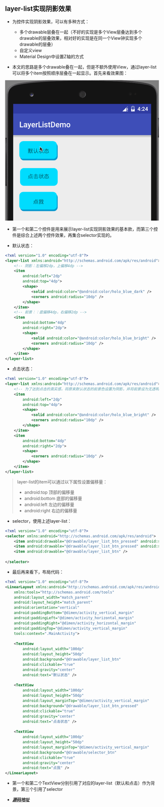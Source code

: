 ## layer-list实现阴影效果

- 为控件实现阴影效果，可以有多种方式：
    - 多个drawable层叠在一起（不好的实现是多个View层叠达到多个drawable的层叠效果，相对好的实现是在同一个View钟实现多个drawable的层叠）
    - 自定义view
    - Material Design中设置Z轴的方式

- 本文的思路是多个drawable叠在一起，但是不额外使用View，通过layer-list可以将多个item按照顺序层叠在一起显示。首先来看效果图：

![LayerShadow](https://github.com/xpleemoon/layer-list-shadow-demo/blob/master/gif/LayerShadow.gif?raw=true)

- 第一个和第二个控件是用来展示layer-list实现阴影效果的基本款，而第三个控件是综合上述两个控件效果，再集合selector实现的。

- 默认状态：

``` xml
<?xml version="1.0" encoding="utf-8"?>
<layer-list xmlns:android="http://schemas.android.com/apk/res/android">
    <!-- 阴影：左偏移2dp，上偏移4dp -->
    <item
        android:left="2dp"
        android:top="4dp">
        <shape>
            <solid android:color="@android:color/holo_blue_dark" />
            <corners android:radius="10dp" />
        </shape>
    </item>
    <!-- 前景：：底偏移4dp，右偏移2dp -->
    <item
        android:bottom="4dp"
        android:right="2dp">
        <shape>
            <solid android:color="@android:color/holo_blue_bright" />
            <corners android:radius="10dp" />
        </shape>
    </item>
</layer-list>
```

- 点击状态：

``` xml
<?xml version="1.0" encoding="utf-8"?>
<layer-list xmlns:android="http://schemas.android.com/apk/res/android">
    <!-- 为了达到点击的真实感，将原来默认状态的前景色设置为阴影，并将前景设为无透明-->
    <item
        android:left="2dp"
        android:top="4dp">
        <shape>
            <solid android:color="@android:color/holo_blue_bright" />
            <corners android:radius="10dp" />
        </shape>
    </item>
    <item
        android:bottom="4dp"
        android:right="2dp">
        <shape>
            <corners android:radius="10dp" />
        </shape>
    </item>
</layer-list>
```

> layer-list的item可以通过以下属性设置偏移量：
>
> - android:top 顶部的偏移量
> - android:bottom 底部的偏移量
> - android:left 左边的偏移量
> - android:right 右边的偏移量

- selector，使用上述layer-list：

``` xml
<?xml version="1.0" encoding="utf-8"?>
<selector xmlns:android="http://schemas.android.com/apk/res/android">
    <item android:drawable="@drawable/layer_list_btn_pressed" android:state_pressed="true" />
    <item android:drawable="@drawable/layer_list_btn_pressed" android:state_selected="true" />
    <item android:drawable="@drawable/layer_list_btn" />

</selector>
```

- 最后再来看下，布局代码：

``` xml
<?xml version="1.0" encoding="utf-8"?>
<LinearLayout xmlns:android="http://schemas.android.com/apk/res/android"
    xmlns:tools="http://schemas.android.com/tools"
    android:layout_width="match_parent"
    android:layout_height="match_parent"
    android:orientation="vertical"
    android:paddingBottom="@dimen/activity_vertical_margin"
    android:paddingLeft="@dimen/activity_horizontal_margin"
    android:paddingRight="@dimen/activity_horizontal_margin"
    android:paddingTop="@dimen/activity_vertical_margin"
    tools:context=".MainActivity">

    <TextView
        android:layout_width="100dp"
        android:layout_height="50dp"
        android:background="@drawable/layer_list_btn"
        android:clickable="true"
        android:gravity="center"
        android:text="默认状态" />

    <TextView
        android:layout_width="100dp"
        android:layout_height="50dp"
        android:layout_marginTop="@dimen/activity_vertical_margin"
        android:background="@drawable/layer_list_btn_pressed"
        android:clickable="true"
        android:gravity="center"
        android:text="点击状态" />

    <TextView
        android:layout_width="100dp"
        android:layout_height="50dp"
        android:layout_marginTop="@dimen/activity_vertical_margin"
        android:background="@drawable/selector_btn"
        android:clickable="true"
        android:gravity="center"
        android:text="点我" />
</LinearLayout>
```

- 第一个和第二个TextView分别引用了对应的layer-list（默认和点击）作为背景，第三个引用了selector

- ***[源码地址](https://github.com/seachal/layer-list-shadow-demo)***